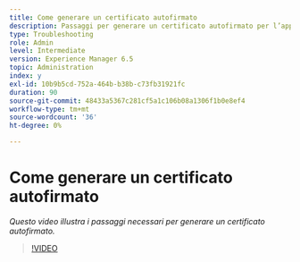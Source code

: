 ```yaml
---
title: Come generare un certificato autofirmato
description: Passaggi per generare un certificato autofirmato per l’applicazione di SSL
type: Troubleshooting
role: Admin
level: Intermediate
version: Experience Manager 6.5
topic: Administration
index: y
exl-id: 10b9b5cd-752a-464b-b38b-c73fb31921fc
duration: 90
source-git-commit: 48433a5367c281cf5a1c106b08a1306f1b0e8ef4
workflow-type: tm+mt
source-wordcount: '36'
ht-degree: 0%

---
```


# Come generare un certificato autofirmato

*Questo video illustra i passaggi necessari per generare un certificato autofirmato.*

>[!VIDEO](https://video.tv.adobe.com/v/335539?quality=12&learn=on)
